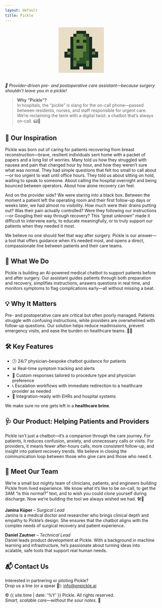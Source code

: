 ```yaml
---
layout: default
title: Pickle
---
```


<div style="text-align: center;">
  <img src="/pickle%20logo%20small.png" alt="Pickle logo" style="max-width: 150px; margin-bottom: 1rem;" />
</div>

*🥒 Provider-driven pre- and postoperative care assistant—because surgery shouldn’t leave you in a pickle!*

> **Why “Pickle”?**  
> In hospitals, the “pickle” is slang for the on-call phone—passed between residents, nurses, and staff responsible for urgent care. We’re reclaiming the term with a digital twist: a chatbot that’s always on-call. 📟🥒

## 💖 Our Inspiration

Pickle was born out of caring for patients recovering from breast reconstruction—brave, resilient individuals sent home with a packet of papers and a long list of worries. Many told us how they struggled with nausea and pain that changed hour by hour, and how they weren’t sure what was normal. They had simple questions that felt too small to call about—or too urgent to wait until office hours. They told us about sitting on hold, waiting to speak to someone. About calling the hospital overnight and being bounced between operators. About how alone recovery can feel.

And on the provider side? We were staring into a black box. Between the moment a patient left the operating room and their first follow-up days or weeks later, we had almost no visibility. How much were their drains putting out? Was their pain actually controlled? Were they following our instructions—or Googling their way through recovery? This “great unknown” made it difficult to intervene early, to educate meaningfully, or to truly support our patients when they needed it most.

We believe no one should feel that way after surgery. Pickle is our answer—a tool that offers guidance when it’s needed most, and opens a direct, compassionate line between patients and their care teams.

## 🧠 What We Do

Pickle is building an AI-powered medical chatbot to support patients before and after surgery. Our assistant guides patients through both preparation and recovery, simplifies instructions, answers questions in real time, and monitors symptoms to flag complications early—all without missing a beat.

## 💡 Why It Matters

Pre- and postoperative care are critical but often poorly managed. Patients struggle with confusing instructions, while providers are overwhelmed with follow-up questions. Our solution helps reduce readmissions, prevent emergency visits, and ease the burden on healthcare teams. 🏥✨

## 🛠️ Key Features

- 🕒 24/7 physician-bespoke chatbot guidance for patients  
- 📊 Real-time symptom tracking and alerts  
- 🧵 Custom responses tailored to procedure type and physician preference 
- 📞 Escalation workflows with immediate redirection to a healthcare provider as needed  
- 🔌 Integration-ready with EHRs and hospital systems  

We make sure no one gets left in a **healthcare brine**.

## 🩺 Our Product: Helping Patients and Providers

Pickle isn’t just a chatbot—it’s a companion through the care journey. For patients, it reduces confusion, anxiety, and unnecessary calls or visits. For providers, it means fewer after-hours calls, more consistent follow-up, and insight into patient recovery trends. We believe in closing the communication loop between those who give care and those who need it.

## 👥 Meet Our Team

We’re a small but mighty team of clinicians, patients, and engineers building Pickle from lived experience. We know what it’s like to be on-call, to get the 3AM “is this normal?” text, and to wish you could clone yourself during discharge. Now we’re building the tool we always wished we had. 🛠️💚

**Janina Küper** – *Surgical Lead*  
Janina is a medical doctor and researcher who brings clinical depth and empathy to Pickle’s design. She ensures that the chatbot aligns with the complex needs of surgical recovery and patient experience.

**Daniel Zautner** – *Technical Lead*  
Daniel leads product development at Pickle. With a background in machine learning and infrastructure, he’s passionate about turning ideas into scalable, safe tools that support real human needs.

## 📬 Contact Us

Interested in partnering or piloting Pickle?  
Drop us a line (or a spear 🥒): [info@onpickle.ai](mailto:info@onpickle.ai)

© {{ site.time | date: '%Y' }} Pickle. All rights reserved.  
*Smart, scalable care—without the sour notes.* 🧃
